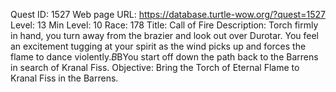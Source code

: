 Quest ID: 1527
Web page URL: https://database.turtle-wow.org/?quest=1527
Level: 13
Min Level: 10
Race: 178
Title: Call of Fire
Description: Torch firmly in hand, you turn away from the brazier and look out over Durotar. You feel an excitement tugging at your spirit as the wind picks up and forces the flame to dance violently.$B$BYou start off down the path back to the Barrens in search of Kranal Fiss.
Objective: Bring the Torch of Eternal Flame to Kranal Fiss in the Barrens.
